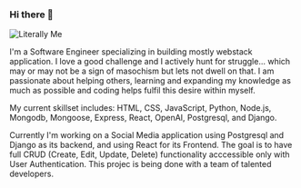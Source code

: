 ### Hi there 👋

![Literally Me](https://www.peta.org/wp-content/uploads/2015/11/iStock_000002573103_George-Clerk-602x400.jpg)

I'm a Software Engineer specializing in building mostly webstack application. I love a good challenge and I actively hunt for struggle... which may or may not be a sign of masochism but lets not dwell on that. I am passionate about helping others, learning and expanding my knowledge as much as possible and coding helps fulfil this desire within myself.

My current skillset includes: HTML, CSS, JavaScript, Python, Node.js, Mongodb, Mongoose, Express, React, OpenAI, Postgresql, and Django.

Currently I'm working on a Social Media application using Postgresql and Django as its backend, and using React for its Frontend. The goal is to have full CRUD (Create, Edit, Update, Delete) functionality acccessible only with User Authentication. This projec is being done with a team of talented developers.


<!--
**IsaacStyle/IsaacStyle** is a ✨ _special_ ✨ repository because its `README.md` (this file) appears on your GitHub profile.

Here are some ideas to get you started:

- 🔭 I’m currently working on ...
- 🌱 I’m currently learning ...
- 👯 I’m looking to collaborate on ...
- 🤔 I’m looking for help with ...
- 💬 Ask me about ...
- 📫 How to reach me: ...
- 😄 Pronouns: ...
- ⚡ Fun fact: ...
-->
